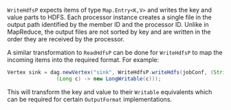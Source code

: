`WriteHdfsP` expects items of type `Map.Entry<K,V>` and writes the key
and value parts to HDFS. Each processor instance creates a single file
in the output path identified by the member ID and the processor ID.
Unlike in MapReduce, the output files are not sorted by key and are
written in the order they are received by the processor.

A similar transformation to `ReadHdfsP` can be
done for `WriteHdfsP` to map the incoming items into the required
format. For example:

```java
Vertex sink = dag.newVertex("sink", WriteHdfsP.writeHdfs(jobConf, (String k) -> new Text(k),
                (Long c) -> new LongWritable(c)));
```

This will transform the key and value to their `Writable` equivalents
which can be required for certain `OutputFormat` implementations.